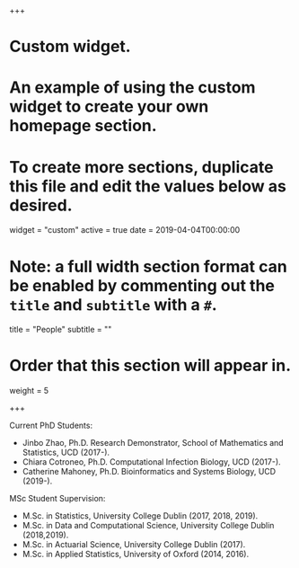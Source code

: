 +++
# Custom widget.
# An example of using the custom widget to create your own homepage section.
# To create more sections, duplicate this file and edit the values below as desired.
widget = "custom"
active = true
date = 2019-04-04T00:00:00

# Note: a full width section format can be enabled by commenting out the `title` and `subtitle` with a `#`.
title = "People"
subtitle = ""

# Order that this section will appear in.
weight = 5

+++

Current PhD Students:

- Jinbo Zhao, Ph.D. Research Demonstrator, School of Mathematics and Statistics, UCD (2017-).
- Chiara Cotroneo, Ph.D. Computational Infection Biology, UCD (2017-).
- Catherine Mahoney, Ph.D. Bioinformatics and Systems Biology, UCD (2019-).

MSc Student Supervision:

- M.Sc. in Statistics, University College Dublin (2017, 2018, 2019).
- M.Sc. in Data and Computational Science, University College Dublin (2018,2019).
- M.Sc. in Actuarial Science, University College Dublin (2017).
- M.Sc. in Applied Statistics, University of Oxford (2014, 2016).
